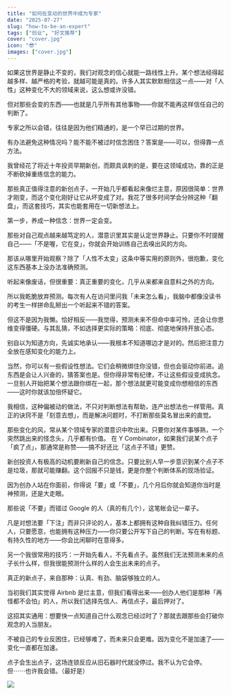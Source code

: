 ```yaml
---
title: "如何在变动的世界中成为专家"
date: "2025-07-27"
slug: "how-to-be-an-expert"
tags: ["创业", "好文推荐"]
cover: "cover.jpg"
icon: "😎"
images: ["cover.jpg"]
---
```

如果这世界是静止不变的，我们对观念的信心就能一路线性上升。某个想法经得起越多样、越严格的考验，就越可能是真的。许多人其实默默相信这一点——对「人性」这种变化不大的领域来说，这么想或许没错。



但对那些会变的东西——也就是几乎所有其他事物——你就不能再这样信任自己的判断了。



专家之所以会错，往往是因为他们精通的，是一个早已过期的世界。



有办法避免这种情况吗？能不能不被过时信念困住？答案是——可以，但得靠一点方法。



我曾经花了将近十年投资早期新创，而颇具讽刺的是，要在这领域成功，靠的正是不断砍掉重练信念的能力。



那些真正值得注意的新创点子，一开始几乎都看起来像烂主意，原因很简单：世界才刚变，而这个变化刚好让它从坏变成了对。我花了很多时间学会分辨这种「翻盘」，而这套技巧，其实也能套用在一切新想法上。



第一步，养成一种信念：世界一定会变。



那些对自己观点越来越笃定的人，潜意识里其实是认定世界静止。只要你不时提醒自己——「不是喔，它在变」，你就会开始训练自己去嗅出风的方向。



那该从哪里开始观察？除了「人性不太变」这条中等实用的原则外，很抱歉，变化这东西基本上没办法准确预测。



听起来像废话，但很重要：真正重要的变化，几乎从来都来自意料之外的方向。



所以我乾脆放弃预测。每次有人在访问里问我「未来怎么看」，我脑中都像没读书的考生一样拼命乱掰出一个听起来不错的答案。



但这不是因为我懒。恰好相反——我觉得，预测未来不但命中率可怜，还会让你思维变得僵硬。与其乱猜，不如选择更实际的策略：彻底、彻底地保持开放心态。



别自以为知道方向，先诚实地承认——我根本不知道哪边才是对的。然后把注意力全放在感知变化的能力上。



当然，你可以有一些假设性想法。它们会稍微绑住你没错，但也会驱动你前进。追东西是会让人兴奋的，猜答案也是。但你得非常有纪律，不让这些假设变成执念。
一旦别人开始把某个想法跟你绑在一起，那个想法就更可能变成你想相信的东西——这时你就该加倍怀疑它。



我相信，这种偏被动的做法，不只对判断想法有帮助，连产出想法也一样管用。真正的诀窍不是「刻意去想」，而是解决问题时，不打断那些莫名冒出来的直觉。



那些变化的风，常从某个领域专家的潜意识中吹出来。只要你对某件事够熟，一个突然跳出来的怪念头，几乎都有价值。
在 Y Combinator，如果我们说某个点子「疯了点」，那通常是称赞——搞不好还比「这点子不错」更赞。



新创投资人有极高的动机要刷新自己的信念。只要比别人早一步意识到某个点子不是垃圾，那就可能赚翻。这个回报不只是钱，更是你整个判断体系的现场验证。



因为创办人站在你面前，你得说「要」或「不要」，几个月后你就会知道你当时是神预测，还是大走眼。



那些说「不要」而错过 Google 的人（真的有几个），这笔帐会记一辈子。



凡是对想法要「下注」而非只评论的人，基本上都拥有这种自我纠错压力。任何人，只要愿意，也能拥有这种压力——你只要公开写下自己的判断。写在有标题、有持久性的地方——你会比闲聊时在意得多。



另一个我很常用的技巧：一开始先看人，不先看点子。虽然我们无法预测未来的点子长什么样，但我很能预测什么样的人会生出未来的点子。



真正的新点子，来自那种：认真、有劲、脑袋够独立的人。



当初我们其实觉得 Airbnb 是烂主意，但我们看得出来——创办人他们是那种「再怪都不会怕」的人，所以我们选择先信人、再信点子，最后押对了。



这招其实通用：想要快一点知道自己什么观念已经过时了？那就去跟那些会打破你观念的人当朋友。



不被自己的专业反困住，已经够难了，而未来只会更难。因为变化不是加速了——变化一直都在加速。



点子会生出点子，这场连锁反应从旧石器时代就没停过。我不认为它会停。
但⋯⋯也许我会错。（最好是）




![](https://prod-files-secure.s3.us-west-2.amazonaws.com/112d0858-5090-4d34-a606-b75eb8d65fd2/46476355-9cf3-4e99-9b7a-3531bc426380/1000202064.png?X-Amz-Algorithm=AWS4-HMAC-SHA256&X-Amz-Content-Sha256=UNSIGNED-PAYLOAD&X-Amz-Credential=ASIAZI2LB4666SKYUOEO%2F20250905%2Fus-west-2%2Fs3%2Faws4_request&X-Amz-Date=20250905T053217Z&X-Amz-Expires=3600&X-Amz-Security-Token=IQoJb3JpZ2luX2VjEAQaCXVzLXdlc3QtMiJIMEYCIQD4YzTHQRbBzztY1PsA7uWsQCcmeaLjsIb83S7AH39stQIhALckJSiubJ0CnYA0B6GZsoXQoP6oXXhWYwRL%2F9x2uD1lKv8DCG0QABoMNjM3NDIzMTgzODA1IgzS0fjUYCzpIoNvdnMq3ANZkO11rJJQOarVx2LIDEdROxP2uxh%2FmtIHkXG6xScEOX8qQ46gsLK7bCer8sIB28Bgxvm3NAARMXiqg2iFLQGxTbzjoB0CnHkzCeX%2F%2F7WhVivCCk2Uw0SJXCwuTq7uEJjsyiW54z0bEiT5%2Bc7ZbMFJcn%2BKv6DNk8J3cfT96tAlxS%2BLIdaIiLGcQkxG6LvQlzYVhnaFv2KV2%2BLiy1uX7ij9Zd5tNzJw13ScjABi6142Sq15dPbcSfRJ8vIh5OcRETcWtFMpa6ZfT3QfR%2FHrWzTJysk%2FZe1%2BUrl6omEY1s2qnk563cXTxtANHSq7GhTOMyM70XRaupjwoMKmyvfNjEAu5C3ob%2B%2FHyqp53X6%2B4F77tDC%2B2Km%2BipQfwijFXDJAN9%2Bb%2FkV2Jaw62YjQ%2F0E3ybwmdM35ialTDI3mTTQcKEmA9eQZGOnCVyD3fefPr8OFcafbPtFP4g9Ff%2F6%2FoNE5Z478CfMUwDVxQNnqpnZLFz5d46Gb%2FhD%2Fm2FE0DQSXkkntjRttZA%2FjTr5kvo85KrCMYMVCRdNy1zH9kUZsJrNeEPd2zaG8JRQwkdOHcmqqh0pEEv99fAtv4LbOpuOk9K5zPzLbohL%2Fdz9M%2Bs49i02q2aEpiVUwp2TVxOwzAvMuTDXuenFBjqkAe5YgeMi8QjrZ%2BIQU1yVv7CtkoqMR9JXjbMzIgHGpL0hxMAGOMg0lPeSlVAZQHP0IDp%2FtvcuWInrl5h%2B35Xs6fSuhfYI9SvwMDuftP%2FWmzQuS%2FlOb2MVPn9mwZ7yNLMwb%2BEiMiuVQGcBLA7MtIGn0LZALWas2IsmvNwFuS%2FG5L2B0tqhqbCMAmmYjPCHkg3iF06pDHJv1VWw6Fg%2BF1%2B%2FzbNEZag6&X-Amz-Signature=43303bfc3927495cc18127944189d94f68e37c12225ed8ba67d1d2747eab4751&X-Amz-SignedHeaders=host&x-amz-checksum-mode=ENABLED&x-id=GetObject)


